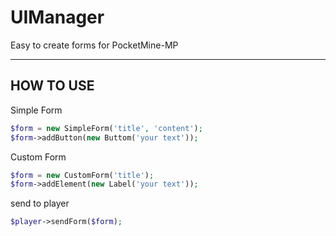 # UIManager
 Easy to create forms for PocketMine-MP

---
## HOW TO USE

Simple Form
```php
$form = new SimpleForm('title', 'content');
$form->addButton(new Buttom('your text'));
```

Custom Form
```php
$form = new CustomForm('title');
$form->addElement(new Label('your text'));
```

send to player
```php
$player->sendForm($form);
```
    